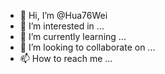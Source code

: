 - 👋 Hi, I’m @Hua76Wei
- 👀 I’m interested in ...
- 🌱 I’m currently learning ...
- 💞️ I’m looking to collaborate on ...
- 📫 How to reach me ...

<!---
Hua76Wei/Hua76Wei is a ✨ special ✨ repository because its `README.md` (this file) appears on your GitHub profile.
You can click the Preview link to take a look at your changes.
--->
